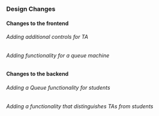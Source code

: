 ### Design Changes     

#### Changes to the frontend    
###### Adding additional controls for TA

###### Adding functionality for a queue machine


#### Changes to the backend   
###### Adding a Queue functionality for students

###### Adding a functionality that distinguishes TAs from students